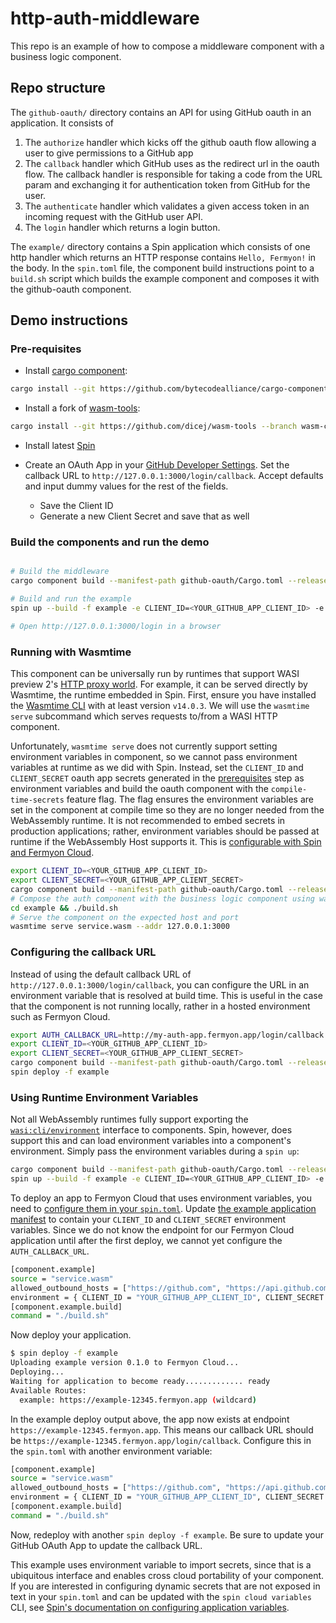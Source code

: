 # http-auth-middleware

This repo is an example of how to compose a middleware component with a business logic component.

## Repo structure

The `github-oauth/` directory contains an API for using GitHub oauth in an application. It consists of

1. The `authorize` handler which kicks off the github oauth flow allowing a user to give permissions to a GitHub app
2. The `callback` handler which GitHub uses as the redirect url in the oauth flow. The callback handler is responsible for taking a code from the URL param and exchanging it for authentication token from GitHub for the user.
3. The `authenticate` handler which validates a given access token in an incoming request with the GitHub user API.
4. The `login` handler which returns a login button.

The `example/` directory contains a Spin application which consists of one http handler which returns an HTTP response contains `Hello, Fermyon!` in the body. In the `spin.toml` file, the component build instructions point to a `build.sh` script which builds the example component and composes it with the github-oauth component.


## Demo instructions

### Pre-requisites

- Install [cargo component](https://github.com/bytecodealliance/cargo-component):

```bash
cargo install --git https://github.com/bytecodealliance/cargo-component cargo-component
```

- Install a fork of [wasm-tools](https://github.com/dicej/wasm-tools/tree/wasm-compose-resource-imports): 

```bash
cargo install --git https://github.com/dicej/wasm-tools --branch wasm-compose-resource-imports wasm-tools --locked
```

- Install latest [Spin](https://github.com/fermyon/spin)

- Create an OAuth App in your [GitHub Developer Settings](https://github.com/settings/developers). Set the callback URL to `http://127.0.0.1:3000/login/callback`. Accept defaults and input dummy values for the rest of the fields.
    - Save the Client ID
    - Generate a new Client Secret and save that as well

### Build the components and run the demo

```bash

# Build the middleware
cargo component build --manifest-path github-oauth/Cargo.toml --release

# Build and run the example
spin up --build -f example -e CLIENT_ID=<YOUR_GITHUB_APP_CLIENT_ID> -e CLIENT_SECRET=<YOUR_GITHUB_APP_CLIENT_SECRET>

# Open http://127.0.0.1:3000/login in a browser
```

### Running with Wasmtime

This component can be universally run by runtimes that support WASI preview 2's [HTTP proxy
world](https://github.com/WebAssembly/wasi-http/blob/main/wit/proxy.wit). For example, it can be
served directly by Wasmtime, the runtime embedded in Spin. First, ensure you have installed the
[Wasmtime CLI](https://github.com/bytecodealliance/wasmtime/releases) with at least version
`v14.0.3`. We will use the `wasmtime serve` subcommand which serves requests to/from a WASI HTTP
component.

Unfortunately, `wasmtime serve` does not currently support setting environment variables in
component, so we cannot pass environment variables at runtime as we did with Spin. Instead, set the
`CLIENT_ID` and `CLIENT_SECRET` oauth app secrets generated in the [prerequisites](#pre-requisites)
step as environment variables and build the oauth component with the `compile-time-secrets` feature
flag. The flag ensures the environment variables are set in the component at compile time so they
are no longer needed from the WebAssembly runtime. It is not recommended to embed secrets in production applications; rather, environment variables should be passed at runtime if the WebAssembly Host supports it. This is [configurable with Spin and Fermyon Cloud](#using-runtime-environment-variables).

```bash
export CLIENT_ID=<YOUR_GITHUB_APP_CLIENT_ID> 
export CLIENT_SECRET=<YOUR_GITHUB_APP_CLIENT_SECRET>
cargo component build --manifest-path github-oauth/Cargo.toml --release --features compile-time-secrets
# Compose the auth component with the business logic component using wasm-tools
cd example && ./build.sh
# Serve the component on the expected host and port
wasmtime serve service.wasm --addr 127.0.0.1:3000
```

### Configuring the callback URL

Instead of using the default callback URL of `http://127.0.0.1:3000/login/callback`, you can configure the URL in an environment variable that is resolved at build time. This is useful in the case that the component is not running locally, rather in a hosted environment such as Fermyon Cloud.

```sh
export AUTH_CALLBACK_URL=http://my-auth-app.fermyon.app/login/callback
export CLIENT_ID=<YOUR_GITHUB_APP_CLIENT_ID> 
export CLIENT_SECRET=<YOUR_GITHUB_APP_CLIENT_SECRET>
cargo component build --manifest-path github-oauth/Cargo.toml --release --features compile-time-secrets
spin deploy -f example 
```

### Using Runtime Environment Variables

Not all WebAssembly runtimes fully support exporting the [`wasi:cli/environment`](https://github.com/WebAssembly/wasi-cli/blob/main/wit/environment.wit) interface to components. Spin, however, does support this and can load environment variables into a component's environment. Simply pass the environment variables during a `spin up`:
```sh
cargo component build --manifest-path github-oauth/Cargo.toml --release
spin up --build -f example -e CLIENT_ID=<YOUR_GITHUB_APP_CLIENT_ID> -e CLIENT_SECRET=<YOUR_GITHUB_APP_CLIENT_SECRET>
```

To deploy an app to Fermyon Cloud that uses environment variables, you need to [configure them in your `spin.toml`](https://developer.fermyon.com/spin/v2/writing-apps#adding-environment-variables-to-components). Update [the example application manifest](./example/spin.toml) to contain your `CLIENT_ID` and `CLIENT_SECRET` environment variables. Since we do not know the endpoint for our Fermyon Cloud application until after the first deploy, we cannot yet configure the `AUTH_CALLBACK_URL`.

```sh
[component.example]
source = "service.wasm"
allowed_outbound_hosts = ["https://github.com", "https://api.github.com"]
environment = { CLIENT_ID = "YOUR_GITHUB_APP_CLIENT_ID", CLIENT_SECRET = "YOUR_GITHUB_APP_CLIENT_SECRET" }
[component.example.build]
command = "./build.sh"
```

Now deploy your application.

```sh
$ spin deploy -f example
Uploading example version 0.1.0 to Fermyon Cloud...
Deploying...
Waiting for application to become ready............. ready
Available Routes:
  example: https://example-12345.fermyon.app (wildcard)
```

In the example deploy output above, the app now exists at endpoint `https://example-12345.fermyon.app`. This means our callback URL should be `https://example-12345.fermyon.app/login/callback`. Configure this in the `spin.toml` with another environment variable:

```sh
[component.example]
source = "service.wasm"
allowed_outbound_hosts = ["https://github.com", "https://api.github.com"]
environment = { CLIENT_ID = "YOUR_GITHUB_APP_CLIENT_ID", CLIENT_SECRET = "YOUR_GITHUB_APP_CLIENT_SECRET", AUTH_CALLBACK_URL = "https://example-<HASH>.fermyon.app/login/callback" }
[component.example.build]
command = "./build.sh"
```

Now, redeploy with another `spin deploy -f example`. Be sure to update your GitHub OAuth App to update the callback URL.

This example uses environment variable to import secrets, since that is a ubiquitous interface and enables cross cloud portability of your component. If you are interested in configuring dynamic secrets that are not exposed in text in your `spin.toml` and can be updated with the `spin cloud variables` CLI, see [Spin's documentation on configuring application variables](https://developer.fermyon.com/spin/v2/variables#application-variables).